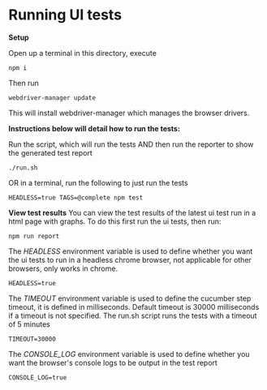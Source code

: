 # Running UI tests

**Setup**

Open up a terminal in this directory, execute
```
npm i
```
Then run
```
webdriver-manager update
```
This will install webdriver-manager which manages the browser drivers.

**Instructions below will detail how to run the tests:**

Run the script, which will run the tests AND then run the reporter to show the generated test report
```
./run.sh
```

OR in a terminal, run the following to just run the tests
```
HEADLESS=true TAGS=@complete npm test
```

**View test results**
You can view the test results of the latest ui test run in a html page with graphs.
To do this first run the ui tests, then run:
```
npm run report
```

The *HEADLESS* environment variable is used to define whether you want the ui tests to run in a headless chrome browser,
not applicable for other browsers, only works in chrome.
```
HEADLESS=true
```

The *TIMEOUT* environment variable is used to define the cucumber step timeout, it is defined in milliseconds.
Default timeout is 30000 milliseconds if a timeout is not specified.
The run.sh script runs the tests with a timeout of 5 minutes
```
TIMEOUT=30000
```

The *CONSOLE_LOG* environment variable is used to define whether you want the browser's console logs to be output
in the test report
```
CONSOLE_LOG=true
```
